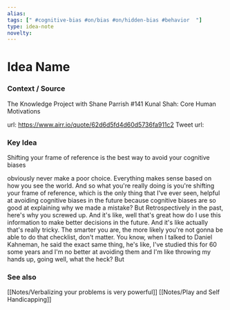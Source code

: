 ```yaml
---
alias: 
tags: [" #cognitive-bias #on/bias #on/hidden-bias #behavior  "]
type: idea-note
novelty: 
---
```

# Idea Name

### Context / Source
The Knowledge Project with Shane Parrish
#141 Kunal Shah: Core Human Motivations

url: https://www.airr.io/quote/62d6d5fd4d60d5736fa911c2
Tweet url: 

### Key Idea

Shifting your frame of reference is the best way to avoid your cognitive biases

obviously never make a poor choice. Everything makes sense based on how you see the world. And so what you're really doing is you're shifting your frame of reference, which is the only thing that I've ever seen, helpful at avoiding cognitive biases in the future because cognitive biases are so good at explaining why we made a mistake? But Retrospectively in the past, here's why you screwed up. And it's like, well that's great how do I use this information to make better decisions in the future. And it's like actually that's really tricky. The smarter you are, the more likely you're not gonna be able to do that checklist, don't matter. You know, when I talked to Daniel Kahneman, he said the exact same thing, he's like, I've studied this for 60 some years and I'm no better at avoiding them and I'm like throwing my hands up, going well, what the heck? But

### See also
[[Notes/Verbalizing your problems is very powerful]]
[[Notes/Play and Self Handicapping]]